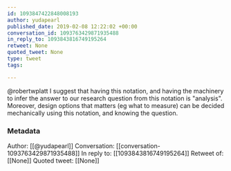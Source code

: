 ```yaml
---
id: 1093847422848008193
author: yudapearl
published_date: 2019-02-08 12:22:02 +00:00
conversation_id: 1093763429871935488
in_reply_to: 1093843816749195264
retweet: None
quoted_tweet: None
type: tweet
tags:

---
```


@robertwplatt I suggest that having this notation, and having the machinery to infer the
answer to our research question from this notation is "analysis". Moreover,
design options that matters (eg what to measure) can be decided mechanically using this notation, and knowing the question.

### Metadata

Author: [[@yudapearl]]
Conversation: [[conversation-1093763429871935488]]
In reply to: [[1093843816749195264]]
Retweet of: [[None]]
Quoted tweet: [[None]]
